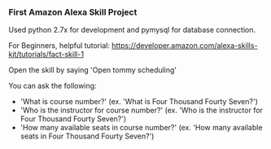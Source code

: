 ### First Amazon Alexa Skill Project

Used python 2.7x for development and pymysql for database connection. 

For Beginners, helpful tutorial: https://developer.amazon.com/alexa-skills-kit/tutorials/fact-skill-1

Open the skill by saying 'Open tommy scheduling' 

You can ask the following: 
- 'What is course number?' (ex. 'What is Four Thousand Fourty Seven?') 
- 'Who is the instructor for course number?' (ex. 'Who is the instructor for Four Thousand Fourty Seven?') 
- 'How many available seats in course number?' (ex. 'How many available seats in Four Thousand Fourty Seven?') 

